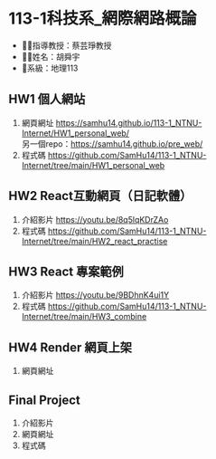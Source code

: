 # 113-1科技系_網際網路概論
- :woman_teacher:指導教授：蔡芸琤教授
- :man_student:姓名：胡舜宇
- :school:系級：地理113  
## HW1 個人網站
1. 網頁網址 https://samhu14.github.io/113-1_NTNU-Internet/HW1_personal_web/  
   另一個repo：https://samhu14.github.io/pre_web/
2. 程式碼 https://github.com/SamHu14/113-1_NTNU-Internet/tree/main/HW1_personal_web
## HW2 React互動網頁（日記軟體）
1. 介紹影片 https://youtu.be/8q5lqKDrZAo  
2. 程式碼 https://github.com/SamHu14/113-1_NTNU-Internet/tree/main/HW2_react_practise
## HW3 React 專案範例
1. 介紹影片 https://youtu.be/9BDhnK4ui1Y
2. 程式碼 https://github.com/SamHu14/113-1_NTNU-Internet/tree/main/HW3_combine
## HW4 Render 網頁上架
1. 網頁網址
## Final Project
1. 介紹影片
2. 網頁網址
3. 程式碼
